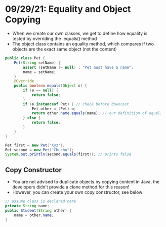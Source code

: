 # 09/29/21: Equality and Object Copying

- When we create our own classes, we get to define how equality is tested by overriding the .equals() method
- The object class contains an equality method, which compares if two objects are the exact same object (not the content)

```java
public class Pet {
    Pet(String setName) {
        assert (setName != null) : "Pet must have a name";
        name = setName;
    }
    @Override
    public boolean equals(Object o) {
        if (o == null) {
            return false;
        }
        if (o instanceof Pet) { // check before downcast
            Pet other = (Pet) o;
            return other.name.equals(name); // our definition of equality
        } else {
            return false;
        }
    }
}

Pet first = new Pet("Xyz");
Pet second = new Pet("Chuchu");
System.out.println(second.equals(first)); // prints false
```

## Copy Constructor
- You are not advised to duplicate objects by copying content in Java, the developers didn't provide a clone method for this reason!
- However, you can create your own copy constructor, see below:

```java
// assume class is declared here 
private String name;
public Student(String other) {
    name = other.name;
}
```